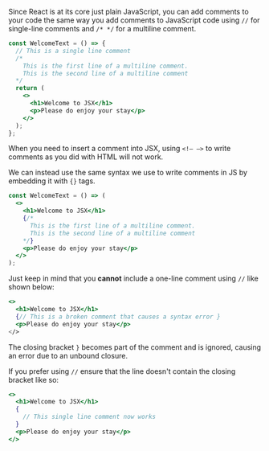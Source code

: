 Since React is at its core just plain JavaScript, you can add comments to your
code the same way you add comments to JavaScript code using `//` for single-line
comments and `/* */` for a multiline comment.

```jsx
const WelcomeText = () => {
  // This is a single line comment
  /*
    This is the first line of a multiline comment.
    This is the second line of a multiline comment
  */
  return (
    <>
      <h1>Welcome to JSX</h1>
      <p>Please do enjoy your stay</p>
    </>
  );
};
```

When you need to insert a comment into JSX, using `<!– –>` to write comments as
you did with HTML will not work.

We can instead use the same syntax we use to write comments in JS by embedding
it with `{}` tags.

```jsx
const WelcomeText = () => (
  <>
    <h1>Welcome to JSX</h1>
    {/*
      This is the first line of a multiline comment.
      This is the second line of a multiline comment
    */}
    <p>Please do enjoy your stay</p>
  </>
);
```

Just keep in mind that you **cannot** include a one-line comment using `//` like
shown below:

```jsx
<>
  <h1>Welcome to JSX</h1>
  {// This is a broken comment that causes a syntax error }
  <p>Please do enjoy your stay</p>
</>
```

The closing bracket `}` becomes part of the comment and is ignored, causing an
error due to an unbound closure.

If you prefer using `//` ensure that the line doesn't contain the closing
bracket like so:

```jsx
<>
  <h1>Welcome to JSX</h1>
  {
    // This single line comment now works
  }
  <p>Please do enjoy your stay</p>
</>
```
